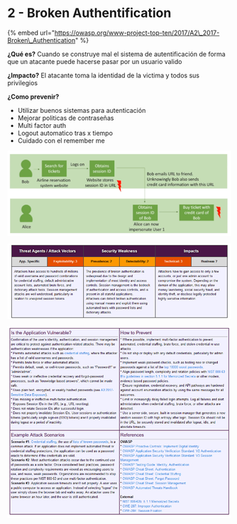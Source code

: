 # 2 - Broken Authentification

{% embed url="https://owasp.org/www-project-top-ten/2017/A2\_2017-Broken\_Authentication" %}

**¿Qué es?** Cuando se construye mal el sistema de autentificación de forma que un atacante puede hacerse pasar por un usuario valido 

**¿Impacto?** El atacante toma la identidad de la victima y todos sus privilegios 

**¿Como prevenir?** 

* Utilizar buenos sistemas para autenticación
* Mejorar politicas de contraseñas
* Multi factor auth
* Logout automatico tras x tiempo
* Cuidado con el remember me

![](../../../.gitbook/assets/imagen%20%28432%29.png)

![](../../../.gitbook/assets/imagen%20%28434%29.png)

![](../../../.gitbook/assets/imagen%20%28433%29.png)









